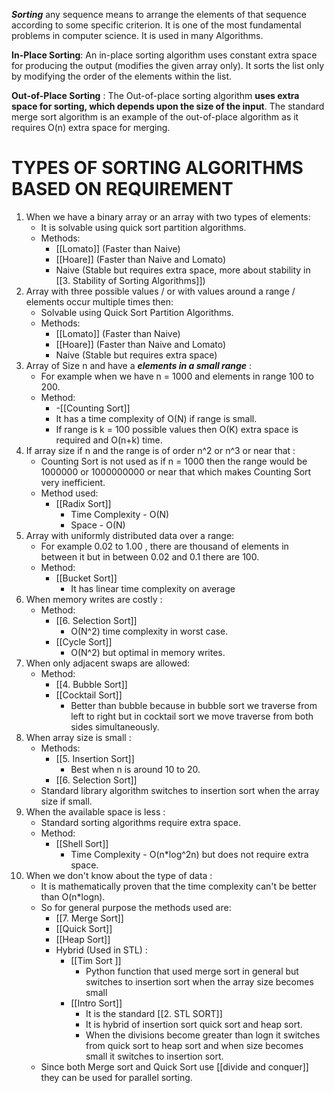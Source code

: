 ***Sorting*** any sequence means to arrange the elements of that sequence according to some specific criterion.
It is one of the most fundamental problems in computer science.
It is used in many Algorithms.

**In-Place Sorting**: An in-place sorting algorithm uses constant extra space for producing the output (modifies the given array only). It sorts the list only by modifying the order of the elements within the list.

**Out-of-Place Sorting** : The Out-of-place sorting algorithm **uses extra space for sorting, which depends upon the size of the input**. The standard merge sort algorithm is an example of the out-of-place algorithm as it requires O(n) extra space for merging.

# TYPES OF SORTING ALGORITHMS BASED ON REQUIREMENT

1.  When we have a binary array or an array with two types of elements:
	- It is solvable using quick sort partition algorithms.
	- Methods:
		- [[Lomato]] (Faster than Naive)
		- [[Hoare]] (Faster than Naive and Lomato)
		- Naive (Stable but requires extra space, more about stability in [[3. Stability of Sorting Algorithms]])
2.  Array with three possible values / or with values around a range / elements occur multiple times then:
	 - Solvable using Quick Sort Partition Algorithms.
	 - Methods:
		 - [[Lomato]] (Faster than Naive)
		 - [[Hoare]] (Faster than Naive and Lomato)
		 - Naive (Stable but requires extra space)
3. Array of Size n and have a ***elements in a small range*** :
	- For example when we have n = 1000 and elements in range 100 to 200.
	- Method: 
		- -[[Counting Sort]]
		- It has a time complexity of O(N) if range is small.
		- If range is k = 100 possible values then O(K) extra space is required and O(n+k) time.
4.  If array size if n and the range is of order n^2 or n^3 or near that :
	- Counting Sort is not used as if n = 1000 then the range would be 1000000 or 1000000000 or near that which makes Counting Sort very inefficient.
	- Method used:
		- [[Radix Sort]] 
			- Time Complexity - O(N)
			- Space - O(N)
5. Array with uniformly distributed data over a range:
	- For example 0.02 to 1.00 , there are thousand of elements in between it but in between 0.02 and 0.1 there are 100.
	- Method:
		- [[Bucket Sort]]
			- It has linear time complexity on average
6. When memory writes are costly :
	- Method:
		- [[6. Selection Sort]] 
			- O(N^2) time complexity in worst case.
		- [[Cycle Sort]]
			- O(N^2) but optimal in memory writes.
7. When only adjacent swaps are allowed:
	- Method:
		- [[4. Bubble Sort]]
		- [[Cocktail Sort]]
			- Better than bubble because in bubble sort we traverse from left to right but in cocktail sort we move traverse from both sides simultaneously.
8. When array size is small :
	- Methods:
		- [[5. Insertion Sort]] 
			- Best when n is around 10 to 20.
		- [[6. Selection Sort]]
	- Standard library algorithm switches to insertion sort when the array size if small.
9. When the available space is less :
	- Standard sorting algorithms require extra space.
	- Method:
		- [[Shell Sort]]
			- Time Complexity - O(n*log^2n) but does not require extra space.
10. When we don't know about the type of data :
	- It is mathematically proven that the time complexity can't be better than O(n*logn).
	- So for general purpose the methods used are:
		- [[7. Merge Sort]]
		- [[Quick Sort]]
		- [[Heap Sort]]
		- Hybrid (Used in STL) :
			- [[Tim Sort ]]
				- Python function that used merge sort in general but switches to insertion sort when the array size becomes small
			- [[Intro Sort]]
				- It is the standard [[2. STL SORT]]
				- It is hybrid of insertion sort quick sort and heap sort.
				- When the divisions become greater than logn it switches from quick sort to heap sort and when size becomes small it switches to insertion sort.
	- Since both Merge sort and Quick Sort use [[divide and conquer]] they can be used for parallel sorting.